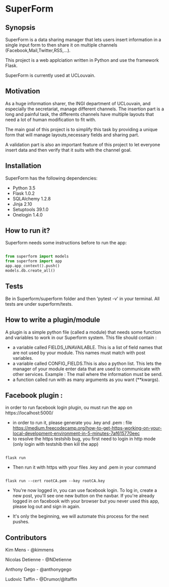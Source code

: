 # SuperForm


## Synopsis

SuperForm is a data sharing manager that lets users insert information in a single input form to then share it on multiple channels (Facebook,Mail,Twitter,RSS,...).

This project is a web applciation written in Python and use the framework Flask.

SuperForm is currently used at UCLouvain.


## Motivation

As a huge information sharer, the INGI department of UCLouvain, and especially the secretariat, manage different channels. The insertion part is a long and painful task, the differents channels have multiple layouts that need a lot of human modification to fit with.

The main goal of this project is to simplify this task by providing a unique form that will manage layouts,necessary fields and sharing part.

A validation part is also an important feature of this project to let everyone insert data and then verify that it suits with the channel goal.

## Installation

SuperForm has the following dependencies:

* Python 3.5
* Flask 1.0.2
* SQLAlchemy 1.2.8
* Jinja 2.10
* Setuptools 39.1.0
* Onelogin 1.4.0

## How to run it?

Superform needs some instructions before to run the app:

```python

from superform import models
from superform import app
app.app_context().push()
models.db.create_all()

```

## Tests

Be in Superform/superform folder and then 'pytest -v' in your terminal.
All tests are under superform/tests.

## How to write a plugin/module

A plugin is a simple python file (called a module) that needs some function and variables to work in our Superform system.
This file should contain :

* a variable called FIELDS_UNAVAILABLE. This is a list of field names that are not used by your module. This names must match with post variables.
* a variable called CONFIG_FIELDS.This is also a python list. This lets the manager of your module enter data that are used to communicate with other services. Example : The mail where the information must be send.
* a function called run with as many arguments as you want (**kwargs).

## Facebook plugin : 
in order to run facebook login plugin, ou must run the app on https://localhost:5000/
* in order to run it, please generate you .key and .pem : file https://medium.freecodecamp.org/how-to-get-https-working-on-your-local-development-environment-in-5-minutes-7af615770eec
* to resolve the https testshib bug, you first need to login in http mode (only login with testshib then kill the app)
```shell

flask run

```
* Then run it with https with your files .key and .pem in your command

```shell

flask run --cert rootCA.pem --key rootCA.key

```

* You're now logged in, you can use facebook login. To log in, create a new post, you'll see one new button on the navbar. If you're already logged in on facebook with your browser but you never used this app, please log out and sign in again.


* It's only the beginning, we will automate this process for the next pushes.


## Contributors

Kim Mens - @kimmens 

Nicolas Detienne - @NDetienne

Anthony Gego - @anthonygego

Ludovic Taffin - @Drumor/@ltaffin
